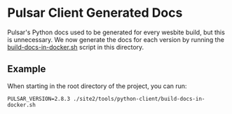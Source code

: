 <!--

    Licensed to the Apache Software Foundation (ASF) under one
    or more contributor license agreements.  See the NOTICE file
    distributed with this work for additional information
    regarding copyright ownership.  The ASF licenses this file
    to you under the Apache License, Version 2.0 (the
    "License"); you may not use this file except in compliance
    with the License.  You may obtain a copy of the License at

      http://www.apache.org/licenses/LICENSE-2.0

    Unless required by applicable law or agreed to in writing,
    software distributed under the License is distributed on an
    "AS IS" BASIS, WITHOUT WARRANTIES OR CONDITIONS OF ANY
    KIND, either express or implied.  See the License for the
    specific language governing permissions and limitations
    under the License.

-->

# Pulsar Client Generated Docs

Pulsar's Python docs used to be generated for every wesbite build, but this is unnecessary. We now generate
the docs for each version by running the [build-docs-in-docker.sh](./build-docs-in-docker.sh) script in this
directory.

## Example

When starting in the root directory of the project, you can run:

```shell
PULSAR_VERSION=2.8.3 ./site2/tools/python-client/build-docs-in-docker.sh
```